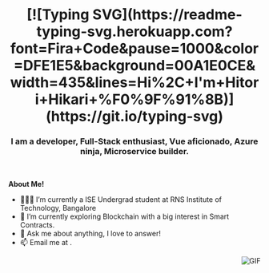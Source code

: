 <h1 align="center">[![Typing SVG](https://readme-typing-svg.herokuapp.com?font=Fira+Code&pause=1000&color=DFE1E5&background=00A1E0CE&width=435&lines=Hi%2C+I'm+Hitori+Hikari+%F0%9F%91%8B)](https://git.io/typing-svg)</h1>


<h3 align="center">I am a developer, Full-Stack enthusiast, Vue aficionado, Azure ninja, Microservice builder.</h3>
</br>

**About Me!**

- 👨🏽‍💻 I’m currently a ISE Undergrad student at RNS Institute of Technology, Bangalore
- 🌱 I’m currently exploring Blockchain with a big interest in Smart Contracts. 
- 💬 Ask me about anything, I love to answer!
- 📫 Email me at []().

<img align="right" alt="GIF" src="https://media.giphy.com/media/LmNwrBhejkK9EFP504/giphy.gif" />
